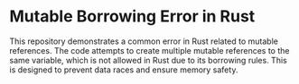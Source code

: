 # Mutable Borrowing Error in Rust

This repository demonstrates a common error in Rust related to mutable references.  The code attempts to create multiple mutable references to the same variable, which is not allowed in Rust due to its borrowing rules. This is designed to prevent data races and ensure memory safety.